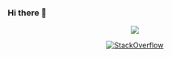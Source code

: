 ### Hi there 👋

<div align="center">
   <p align="center">
       <img align="center" src="https://github-readme-stats.vercel.app/api?username=ghassanmas&count_private=true&show_icons=true&hide_title=true&hide=stars" />
   </p>
</div>
<p align="center">
<a 
href="https://stackoverflow.com/users/5532723/ghassan-maslamani" target="_blank"><img alt="StackOverflow" 
src="https://stackoverflow-badge.vercel.app/?userID=5532723" ></a> 
</p>

<!--
**ghassanmas/ghassanmas** is a ✨ _special_ ✨ repository because its `README.md` (this file) appears on your GitHub profile.

Here are some ideas to get you started:

- 🔭 I’m currently working on ...
- 🌱 I’m currently learning ...
- 👯 I’m looking to collaborate on ...
- 🤔 I’m looking for help with ...
- 💬 Ask me about ...
- 📫 How to reach me: ...
- 😄 Pronouns: ...
- ⚡ Fun fact: ...
-->
